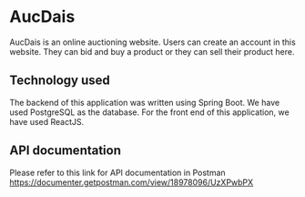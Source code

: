 # AucDais
AucDais is an online auctioning website. Users can create an account in this website. They can bid and buy a product or they can sell their product here.
## Technology used
The backend of this application was written using Spring Boot. We have used PostgreSQL as the database. For the front end of this application, we have used ReactJS.
## API documentation
Please refer to this link for API documentation in Postman https://documenter.getpostman.com/view/18978096/UzXPwbPX 

